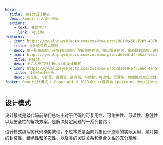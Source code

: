 ```yaml
---
hero:
  title: React设计模式
  desc: React十六大设计模式
  actions:
    - text: 开始学习
      link: /guide
features:
  - icon: https://gw.alipayobjects.com/zos/bmw-prod/881dc458-f20b-407b-947a-95104b5ec82b/k79dm8ih_w144_h144.png
    title: 设计模式五大原则
    desc: 单一职责原则，开放封闭原则，里氏替换原则，接口隔离原则，依赖翻转原则，迪米特法则|最少知道原则
  - icon: https://gw.alipayobjects.com/zos/bmw-prod/d60657df-0822-4631-9d7c-e7a869c2f21c/k79dmz3q_w126_h126.png
    title: React
    desc: 十六大专门针对React的设计模式
  - icon: https://gw.alipayobjects.com/zos/bmw-prod/d1ee0c6f-5aed-4a45-a507-339a4bfe076c/k7bjsocq_w144_h144.png
    title: 设计模式的作用
    desc: 可复用、可扩展、高耦合、高内聚、可维护、可读性、灵活性、稳健性以及安全性
footer: React设计模式 | Copyright © 2023<br />翻译自 [patterns.dev/](https://www.patterns.dev)
---
```


## 设计模式

设计模式是敲代码前辈们总结出对于代码的可复用性、可维护性、可读性、稳健性以及安全性的解决方案，是解决特定问题的一系列套路；

设计模式编写的代码确实繁琐，不过本质是面向对象设计原则的实际运用，是对类的封装性、继承性和多态性，以及类的关联关系和组合关系的充分理解。
